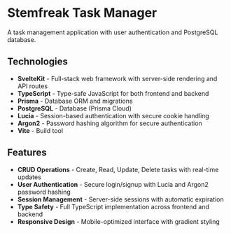 # Stemfreak Task Manager

A task management application with user authentication and PostgreSQL database.

## Technologies

- **SvelteKit** - Full-stack web framework with server-side rendering and API routes
- **TypeScript** - Type-safe JavaScript for both frontend and backend
- **Prisma** - Database ORM and migrations
- **PostgreSQL** - Database (Prisma Cloud)
- **Lucia** - Session-based authentication with secure cookie handling
- **Argon2** - Password hashing algorithm for secure authentication
- **Vite** - Build tool

## Features

- **CRUD Operations** - Create, Read, Update, Delete tasks with real-time updates
- **User Authentication** - Secure login/signup with Lucia and Argon2 password hashing
- **Session Management** - Server-side sessions with automatic expiration
- **Type Safety** - Full TypeScript implementation across frontend and backend
- **Responsive Design** - Mobile-optimized interface with gradient styling
